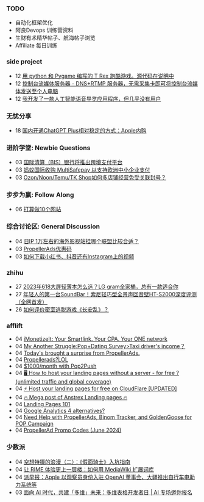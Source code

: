 ### TODO
-  自动化框架优化
-  阿良Devops 训练营资料
-  生财有术精华帖子、航海帖子浏览
-  Affiliate 每日训练

### side project
<!-- sideproject:START -->
-  12 [用 python 和 Pygame 编写的 T Rex 跑酷游戏。源代码在说明中](https://www.youtube.com/watch?v=pZySIXSelCA)
-  12 [控制台流媒体服务器 - DNS+RTMP 服务器，无需采集卡即可将控制台流媒体发送至个人电脑](https://github.com/Aioros/console-streaming-server)
-  12 [我开发了一款人工智能语音导览应用程序，但几乎没有用户](https://www.reddit.com/r/SideProject/comments/18gpp0e/ive_built_an_ai_audio_tour_app_but_have_almost_no/)<!-- sideproject:END -->


### 无忧分享
<!-- ruyo:START -->
-  18 [国内开通ChatGPT Plus相对稳定的方式：Apple内购](https://51.ruyo.net/18681.html)<!-- ruyo:END -->

### 进阶学堂: Newbie Questions
<!-- advertcn1:START -->
-  03 [国际清算（BIS）银行将推出跨境支付平台](https://www.advertcn.com/thread-115569-1-1.html)
-  03 [蚂蚁国际收购 MultiSafepay 以支持欧洲中小企业支付](https://www.advertcn.com/thread-115568-1-1.html)
-  03 [Ozon/Noon/Temu/TK Shop如何多店铺经营免受关联封号？](https://www.advertcn.com/thread-115567-1-1.html)<!-- advertcn1:END -->

### 步步为赢: Follow Along
<!-- advertcn2:START -->
-  06 [打算做10个网站](https://www.advertcn.com/thread-115247-1-1.html)<!-- advertcn2:END -->

### 综合讨论区: General Discussion
<!-- advertcn3:START -->
-  04 [日IP 1万左右的海外影视站挂哪个联盟比较合适？](https://www.advertcn.com/thread-115578-1-1.html)
-  03 [PropellerAds优惠码](https://www.advertcn.com/thread-115575-1-1.html)
-  03 [如何下载小红书、抖音还有Instagram上的视频](https://www.advertcn.com/thread-115570-1-1.html)<!-- advertcn3:END -->


### zhihu
<!-- zhihu:START -->
-  27 [2023年618大屏轻薄本怎么选？LG gram全家桶，总有一款适合你](http://zhuanlan.zhihu.com/p/632641888?utm_campaign=rss&utm_medium=rss&utm_source=rss&utm_content=title)
-  27 [年轻人的第一台SoundBar！索尼轻巧型全景声回音壁HT-S2000深度评测（全网首发）](http://zhuanlan.zhihu.com/p/630990296?utm_campaign=rss&utm_medium=rss&utm_source=rss&utm_content=title)
-  26 [如何评价密室逃脱游戏《长安乱》？](http://www.zhihu.com/question/563950552/answer/3045961312?utm_campaign=rss&utm_medium=rss&utm_source=rss&utm_content=title)<!-- zhihu:END -->

### afflift
<!-- afflift:START -->
-  04 [iMonetizeIt: Your Smartlink. Your CPA. Your ONE network](https://afflift.com/f/threads/imonetizeit-your-smartlink-your-cpa-your-one-network.3086/)
-  04 [My Another Struggle:Pop+Dating Survey&gt;Taxi driver&#39;s income？](https://afflift.com/f/threads/my-another-struggle-pop-dating-survey-taxi-drivers-income%EF%BC%9F.13190/)
-  04 [Today&#39;s brought a surprise from PropellerAds.](https://afflift.com/f/threads/todays-brought-a-surprise-from-propellerads.13394/)
-  04 [Propellerads?LOL](https://afflift.com/f/threads/propellerads-lol.13395/)
-  04 [$1000/month with Pop2Push](https://afflift.com/f/threads/1000-month-with-pop2push.13275/)
-  04 [🖥️  How to host your landing pages without a server - for free ? &lpar;unlimited traffic and global coverage&rpar;](https://afflift.com/f/threads/%F0%9F%96%A5%EF%B8%8F-how-to-host-your-landing-pages-without-a-server-for-free-unlimited-traffic-and-global-coverage.10527/)
-  04 [⚡ Host your landing pages for free on CloudFlare [UPDATED]](https://afflift.com/f/threads/%E2%9A%A1-host-your-landing-pages-for-free-on-cloudflare-updated.13396/)
-  04 [🔥 Mega post of Anstrex Landing pages 🔥](https://afflift.com/f/threads/%F0%9F%94%A5-mega-post-of-anstrex-landing-pages-%F0%9F%94%A5.6125/)
-  04 [Landing Pages 101](https://afflift.com/f/threads/landing-pages-101.8005/)
-  04 [Google Analytics 4 alternatives?](https://afflift.com/f/threads/google-analytics-4-alternatives.13369/)
-  04 [Need Help with PropellerAds, Binom Tracker, and GoldenGoose for POP Campaign](https://afflift.com/f/threads/need-help-with-propellerads-binom-tracker-and-goldengoose-for-pop-campaign.13392/)
-  04 [PropellerAd Promo Codes &lpar;June 2024&rpar;](https://afflift.com/f/threads/propellerad-promo-codes-june-2024.13246/)<!-- afflift:END -->

### 少数派
<!-- sspai:START -->
-  04 [空想特摄的浪漫（二）：《假面骑士》入坑指南](https://sspai.com/post/90188)
-  04 [让 RIME 体验更上一层楼：如何用 MediaWiki 扩展词库](https://sspai.com/post/90068)
-  04 [派早报：Apple 以观察员身份入驻 OpenAI 董事会、大疆推出自行车电助力系统等](https://sspai.com/post/90196)
-  03 [面向 AI 时代，共建「多维」未来：多维表格开发者日 | AI 专场邀你报名](https://sspai.com/post/90180)<!-- sspai:END -->
